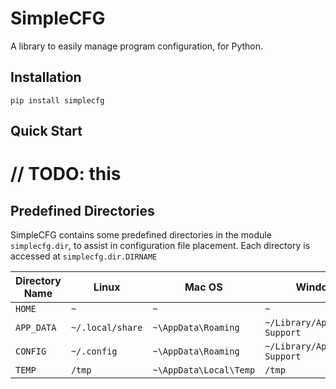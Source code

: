 # SimpleCFG

A library to easily manage program configuration, for Python.

## Installation

`pip install simplecfg`

## Quick Start

# // TODO: this

## Predefined Directories

SimpleCFG contains some predefined directories in the module `simplecfg.dir`,
to assist in configuration file placement. Each directory is accessed at
`simplecfg.dir.DIRNAME`

| Directory Name | Linux | Mac OS | Windows |
| --- | --- | --- | --- |
| `HOME` | `~` | `~` | `~` |
| `APP_DATA` | `~/.local/share` | `~\AppData\Roaming` | `~/Library/Application Support` |
| `CONFIG` | `~/.config` | `~\AppData\Roaming` | `~/Library/Application Support` |
| `TEMP` | `/tmp` | `~\AppData\Local\Temp` | `/tmp` |
